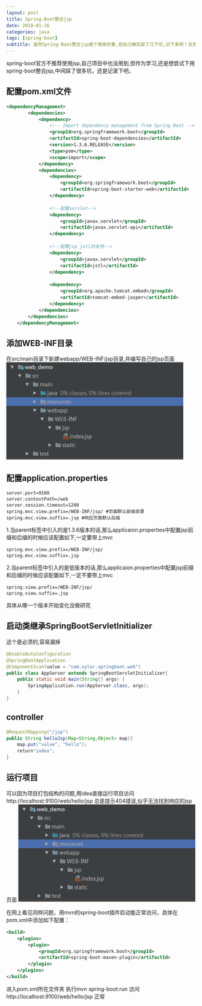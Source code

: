 ```yaml
---
layout: post
title: Spring-Boot整合jsp
date: 2018-01-26
categories: java
tags: [spring-boot]
subtitle: 虽然Spring-Boot整合jsp是个简单的事,但自己确实踩了几下坑,记下来吧！总觉得spring的东西用熟了顺手，初期不熟时项目部署起来都各种心酸。
---
```


spring-boot官方不推荐使用jsp,自己项目中也没用到,但作为学习,还是想尝试下用spring-boot整合jsp,中间踩了很多坑，还是记录下吧。

## 配置pom.xml文件 ##
```xml
<dependencyManagement>
        <dependencies>
            <dependency>
                <!-- Import dependency management from Spring Boot -->
                <groupId>org.springframework.boot</groupId>
                <artifactId>spring-boot-dependencies</artifactId>
                <version>1.3.6.RELEASE</version>
                <type>pom</type>
                <scope>import</scope>
            </dependency>
			<dependencies>
			    <dependency>
			        <groupId>org.springframework.boot</groupId>
			        <artifactId>spring-boot-starter-web</artifactId>
			    </dependency>
			
			    <!--配置servlet-->
			    <dependency>
			        <groupId>javax.servlet</groupId>
			        <artifactId>javax.servlet-api</artifactId>
			    </dependency>
			
			    <!--配置jsp jstl的支持-->
			    <dependency>
			        <groupId>javax.servlet</groupId>
			        <artifactId>jstl</artifactId>
			    </dependency>
			
			    <dependency>
			        <groupId>org.apache.tomcat.embed</groupId>
			        <artifactId>tomcat-embed-jasper</artifactId>
			    </dependency>
			</dependencies>
        </dependencies>
    </dependencyManagement>
```

## 添加WEB-INF目录 ##
在src/main目录下新建webapp/WEB-INF/jsp目录,并编写自己的jsp页面
![](/attach/20180126001.png)



## 配置application.properties ##
```properties
server.port=9100
server.contextPath=/web
server.session.timeout=1200
spring.mvc.view.prefix=/WEB-INF/jsp/ #页面默认前缀目录
spring.mvc.view.suffix=.jsp #响应页面默认后缀
```
1.当parent标签中引入的是1.3.6版本的话,那么applicaion.properties中配置jsp前缀和后缀的时候应该配置如下,一定要带上mvc
```properties
spring.mvc.view.prefix=/WEB-INF/jsp/
spring.mvc.view.suffix=.jsp
```
2.当parent标签中引入的是低版本的话,那么applicaion.properties中配置jsp前缀和后缀的时候应该配置如下,一定不要带上mvc
```properties
spring.view.prefix=/WEB-INF/jsp/
spring.view.suffix=.jsp
```
具体从哪一个版本开始变化没做研究

## 启动类继承SpringBootServletInitializer ##
这个是必须的,容易漏掉
```java
@EnableAutoConfiguration
@SpringBootApplication
@ComponentScan(value = "com.sylar.springboot.web")
public class AppServer extends SpringBootServletInitializer{
    public static void main(String[] args) {
        SpringApplication.run(AppServer.class, args);
    }
}
```

## controller ##

```java
@RequestMapping("/jsp")
public String helloJsp(Map<String,Object> map){
    map.put("value", "hello");
    return"index";
}
```

## 运行项目 ##

可以因为项目打包结构的问题,用idea直接运行项目访问 http://localhost:9100/web/hello/jsp 总是提示404错误,似乎无法找到响应的jsp页面
![](/attach/20180126001.png)

在网上看见同样问题，用mvn的spring-boot插件启动能正常访问，具体在pom.xml中添加如下配置：
```xml
<build>
    <plugins>
        <plugin>
            <groupId>org.springframework.boot</groupId>
            <artifactId>spring-boot-maven-plugin</artifactId>
        </plugin>
    </plugins>
</build>
```

进入pom.xml所在文件夹
执行mvn spring-boot:run
访问 http://localhost:9100/web/hello/jsp 正常
